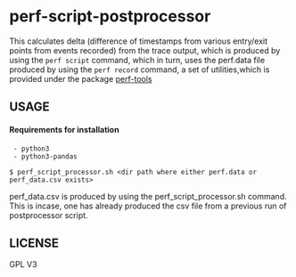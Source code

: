 # perf-script-postprocessor

This calculates delta (difference of timestamps from various
entry/exit points from events recorded) from the trace output,
which is produced by using the `perf script` command, which in turn,
uses the perf.data file produced by using the `perf record` command,
a set of utilities,which is provided under the package [perf-tools](https://github.com/brendangregg/perf-tools)

##

## USAGE

#### Requirements for installation

     - python3
     - python3-pandas
     
```
$ perf_script_processor.sh <dir path where either perf.data or perf_data.csv exists>
```

perf_data.csv is produced by using the perf_script_processor.sh command.
This is incase, one has already produced the csv file from a previous run
of postprocessor script.

## LICENSE

GPL V3
